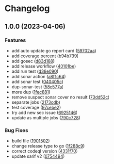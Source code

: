 # Changelog

## 1.0.0 (2023-04-06)


### Features

* add auto update go report card ([59702aa](https://github.com/zev-zakaryan/go-test-integration/commit/59702aaef3ad9d4cd32a212eedf17d08c6bdeb70))
* add coverage percent ([b94b739](https://github.com/zev-zakaryan/go-test-integration/commit/b94b73994380ae54cabf055bcfef66d5992ecec2))
* add gosec ([d83d168](https://github.com/zev-zakaryan/go-test-integration/commit/d83d168ae83286052ccda5604b006dc4cc8aefb2))
* add release workflow ([40101be](https://github.com/zev-zakaryan/go-test-integration/commit/40101be784e6ef6e8d58b58473fbd021a9c2bea8))
* add run test ([d38e090](https://github.com/zev-zakaryan/go-test-integration/commit/d38e0905df3d099ff784f8e7a18a7fb5fd968b89))
* add sonar action ([a8f1c64](https://github.com/zev-zakaryan/go-test-integration/commit/a8f1c6456f727338b2ca487d3c9942380d6c34c0))
* add sonar test ([040405c](https://github.com/zev-zakaryan/go-test-integration/commit/040405c9ad35125d42691b606f08632067de82ee))
* dup-sonar-test ([58c577a](https://github.com/zev-zakaryan/go-test-integration/commit/58c577a9b787915e1d89de2c0b36ba942f14b95a))
* more dup ([1fec881](https://github.com/zev-zakaryan/go-test-integration/commit/1fec881985a9d4432e60c68f6a886106869e939c))
* remove suspect sonar cover no result ([73dd52c](https://github.com/zev-zakaryan/go-test-integration/commit/73dd52c74985e64bc0d5a5ab99848a80cdd27582))
* separate jobs ([2173cdb](https://github.com/zev-zakaryan/go-test-integration/commit/2173cdbf3ae4c19b57479818b1ad6b9bf79c476d))
* test coverage ([97cebe2](https://github.com/zev-zakaryan/go-test-integration/commit/97cebe2eda38870f8b3bcd98da73e93971ec484c))
* try add new sec issue ([6925146](https://github.com/zev-zakaryan/go-test-integration/commit/6925146ef45acebb9dd9910ae160770e04fd54c4))
* update as multiple jobs ([790c728](https://github.com/zev-zakaryan/go-test-integration/commit/790c7281263be70695417701e697edc9ae227eef))


### Bug Fixes

* build file ([1901502](https://github.com/zev-zakaryan/go-test-integration/commit/1901502ddd5527f98717e77e36e8099b50a3b3f1))
* change release type to go ([1f288c9](https://github.com/zev-zakaryan/go-test-integration/commit/1f288c9c34d022ea2a1c22941c6bcd426674a008))
* correct codeql version ([4331f70](https://github.com/zev-zakaryan/go-test-integration/commit/4331f703e067e87cad4ac943c6c39ed0b4ef405d))
* update sarif v2 ([0754494](https://github.com/zev-zakaryan/go-test-integration/commit/07544942efc38ddbddb1b459f43e0424a4be03e3))
